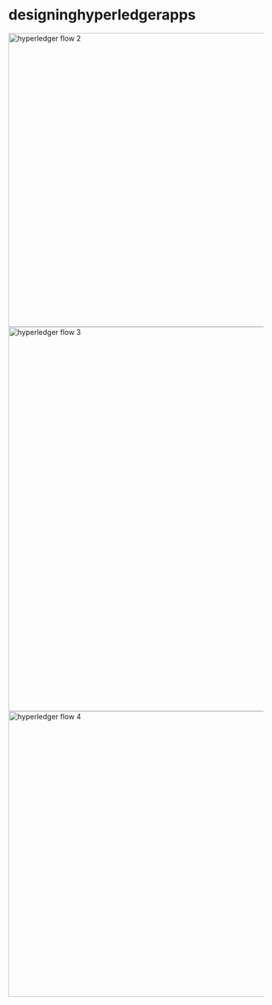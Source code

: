 # designinghyperledgerapps

<img src="https://farm5.staticflickr.com/4603/40152936541_22d27b5869_b.jpg" width="1024" height="581" alt="hyperledger flow 2">

<img src="https://farm5.staticflickr.com/4716/39441555094_bff5750a6b_b.jpg" width="923" height="760" alt="hyperledger flow 3">

<img src="https://farm5.staticflickr.com/4708/40152936591_2466ba880c_b.jpg" width="1024" height="565" alt="hyperledger flow 4">
